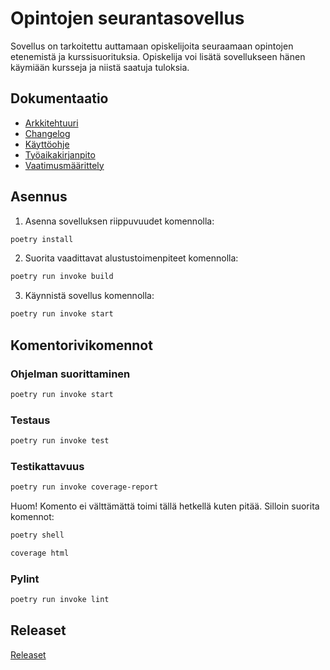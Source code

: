 # Opintojen seurantasovellus

Sovellus on tarkoitettu auttamaan opiskelijoita seuraamaan opintojen etenemistä ja kurssisuorituksia. Opiskelija voi lisätä sovellukseen hänen käymiään kursseja ja niistä saatuja tuloksia.

## Dokumentaatio

- [Arkkitehtuuri](https://github.com/isa-srs/ot-harjoitustyo2022/blob/main/dokumentaatio/arkkitehtuuri.md)
- [Changelog](https://github.com/isa-srs/ot-harjoitustyo2022/blob/main/dokumentaatio/changelog.md)
- [Käyttöohje](https://github.com/isa-srs/ot-harjoitustyo2022/blob/main/dokumentaatio/kayttoohje.md)
- [Työaikakirjanpito](https://github.com/isa-srs/ot-harjoitustyo2022/blob/main/dokumentaatio/tuntikirjanpito.md)
- [Vaatimusmäärittely](https://github.com/isa-srs/ot-harjoitustyo2022/blob/main/dokumentaatio/vaatimusmaarittely.md)

## Asennus

1. Asenna sovelluksen riippuvuudet komennolla:

```bash
poetry install
```

2. Suorita vaadittavat alustustoimenpiteet komennolla:

```bash
poetry run invoke build
```

3. Käynnistä sovellus komennolla:

```bash
poetry run invoke start
```

## Komentorivikomennot

### Ohjelman suorittaminen

```bash
poetry run invoke start
```

### Testaus

```bash
poetry run invoke test
```

### Testikattavuus

```bash
poetry run invoke coverage-report
```

Huom! Komento ei välttämättä toimi tällä hetkellä kuten pitää. Silloin suorita komennot:

```bash
poetry shell
```

```bash
coverage html
```

### Pylint

```bash
poetry run invoke lint
```

## Releaset

[Releaset](https://github.com/isa-srs/ot-harjoitustyo2022/releases)

